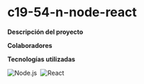 # c19-54-n-node-react
<b><p align="left">Descripción del proyecto</p></b>

<b><p align="left">Colaboradores</p></b>

<b><p align="left">Tecnologías utilizadas</p></b>
<p align="left">  
  
![Node.js](https://img.shields.io/badge/-Node.js-05122A?style=flat&logo=node.js)&nbsp;
![React](https://img.shields.io/badge/-React-05122A?style=flat&logo=react)&nbsp;

</p>
